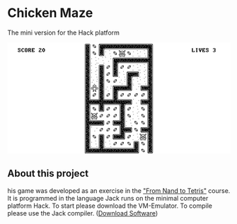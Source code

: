 # Chicken Maze 

The mini version for the Hack platform

![Screenshot](screen.jpg)

## About this project

his game was developed as an exercise in the ["From Nand to Tetris"](https://www.nand2tetris.org/) course. It is programmed in the language Jack runs on the minimal computer platform Hack. To start please download the VM-Emulator. To compile please use the Jack compiler. ([Download Software](https://www.nand2tetris.org/software))

